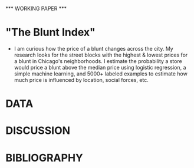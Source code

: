 *** WORKING PAPER ***

# "The Blunt Index"

* I am curious how the price of a blunt changes across the city. My research looks for the street blocks with the highest & lowest prices for a blunt in Chicago's neighborhoods. I estimate the probability a store would price a blunt above the median price using logistic regression, a simple machine learning, and 5000+ labeled examples to estimate how much price is influenced by location, social forces, etc. 

# DATA

# DISCUSSION

# BIBLIOGRAPHY
